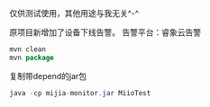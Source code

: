 仅供测试使用，其他用途与我无关^-^

原项目新增加了设备下线告警。
告警平台：睿象云告警


```java
mvn clean
mvn package
```

复制带depend的jar包
```java
java -cp mijia-monitor.jar MiioTest
```
